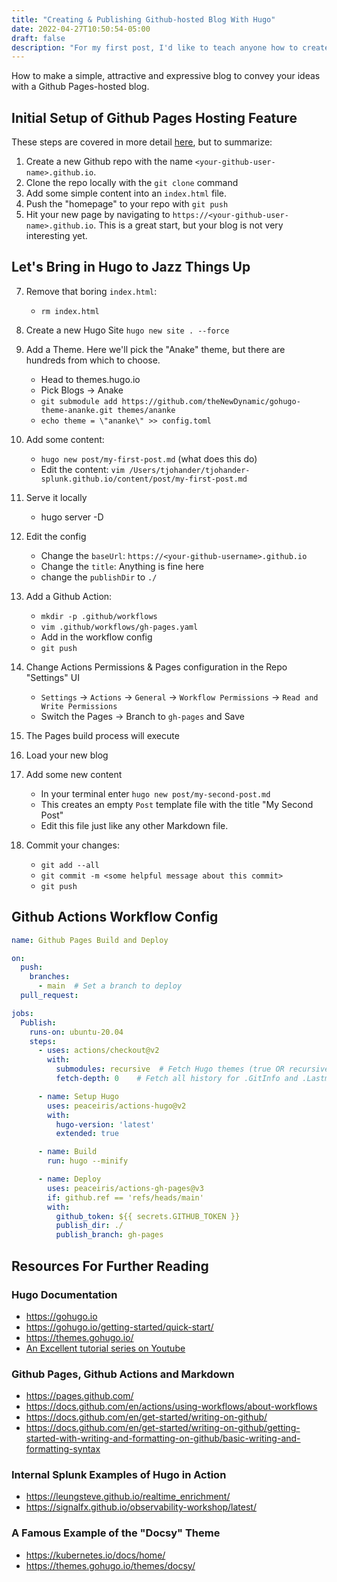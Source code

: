 ```yaml
---
title: "Creating & Publishing Github-hosted Blog With Hugo"
date: 2022-04-27T10:50:54-05:00
draft: false
description: "For my first post, I'd like to teach anyone how to create an attractive, professional Blog with minimal technical skills.  Once things are set up, adding content is as simple as creating a Markdown files and pushing to Github."
---
```


How to make a simple, attractive and expressive blog to convey your ideas with a Github Pages-hosted blog.

## Initial Setup of Github Pages Hosting Feature

These steps are covered in more detail [here](https://pages.github.com/), but to summarize:
1. Create a new Github repo with the name `<your-github-user-name>.github.io`.
2. Clone the repo locally with the `git clone` command
3. Add some simple content into an `index.html` file.
4. Push the "homepage" to your repo with `git push`
5. Hit your new page by navigating to `https://<your-github-user-name>.github.io`.  This is a great start, but your blog is not very interesting yet.

## Let's Bring in Hugo to Jazz Things Up
7. Remove that boring `index.html`: 
    - `rm index.html`
8. Create a new Hugo Site
    `hugo new site . --force`
9. Add a Theme.  Here we'll pick the "Anake" theme, but there are hundreds from which to choose.
    - Head to themes.hugo.io
    - Pick Blogs -> Anake
    - `git submodule add https://github.com/theNewDynamic/gohugo-theme-ananke.git themes/ananke`
    - `echo theme = \"ananke\" >> config.toml`
10. Add some content:
     - `hugo new post/my-first-post.md` (what does this do)
     - Edit the content: `vim /Users/tjohander/tjohander-splunk.github.io/content/post/my-first-post.md`
11. Serve it locally
     - hugo server -D

12. Edit the config
    - Change the `baseUrl`: `https://<your-github-username>.github.io`
    - Change the `title`: Anything is fine here
    - change the `publishDir` to `./`
13. Add a Github Action:
    - `mkdir -p .github/workflows`
    - `vim .github/workflows/gh-pages.yaml`
    - Add in the workflow config
    - `git push`
14. Change Actions Permissions & Pages configuration in the Repo "Settings" UI
    - `Settings` -> `Actions` -> `General` -> `Workflow Permissions` -> `Read and Write Permissions`
    - Switch the Pages -> Branch to `gh-pages` and Save

15. The Pages build process will execute
16. Load your new blog
17. Add some new content
    - In your terminal enter `hugo new post/my-second-post.md`
    - This creates an empty `Post` template file with the title "My Second Post"
    - Edit this file just like any other Markdown file.
18. Commit your changes:
    - `git add --all`
    - `git commit -m <some helpful message about this commit>`
    - `git push`


## Github Actions Workflow Config

```yaml
name: Github Pages Build and Deploy  

on:
  push:
    branches:
      - main  # Set a branch to deploy
  pull_request:

jobs:
  Publish:
    runs-on: ubuntu-20.04
    steps:
      - uses: actions/checkout@v2
        with:
          submodules: recursive  # Fetch Hugo themes (true OR recursive)
          fetch-depth: 0    # Fetch all history for .GitInfo and .Lastmod

      - name: Setup Hugo
        uses: peaceiris/actions-hugo@v2
        with:
          hugo-version: 'latest'
          extended: true

      - name: Build
        run: hugo --minify

      - name: Deploy
        uses: peaceiris/actions-gh-pages@v3
        if: github.ref == 'refs/heads/main'
        with:
          github_token: ${{ secrets.GITHUB_TOKEN }}
          publish_dir: ./
          publish_branch: gh-pages
```

## Resources For Further Reading

### Hugo Documentation
* https://gohugo.io
* https://gohugo.io/getting-started/quick-start/
* https://themes.gohugo.io/
* [An Excellent tutorial series on Youtube](https://www.youtube.com/playlist?list=PLLAZ4kZ9dFpOnyRlyS-liKL5ReHDcj4G3)

### Github Pages, Github Actions and Markdown
* https://pages.github.com/
* https://docs.github.com/en/actions/using-workflows/about-workflows
* https://docs.github.com/en/get-started/writing-on-github/
* https://docs.github.com/en/get-started/writing-on-github/getting-started-with-writing-and-formatting-on-github/basic-writing-and-formatting-syntax

### Internal Splunk Examples of Hugo in Action
* https://leungsteve.github.io/realtime_enrichment/
* https://signalfx.github.io/observability-workshop/latest/

### A Famous Example of the "Docsy" Theme
* https://kubernetes.io/docs/home/
* https://themes.gohugo.io/themes/docsy/






